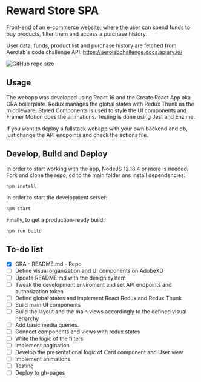 # Reward Store SPA

Front-end of an e-commerce website, where the user can spend funds to buy products, filter them and access a purchase history.

User data, funds, product list and purchase history are fetched from Aerolab`s code challenge API: https://aerolabchallenge.docs.apiary.io/

![GitHub repo size](https://img.shields.io/github/repo-size/jmaladio/Reward-Store?color=%23e91e63&style=for-the-badge)

## Usage

The webapp was developed using React 16 and the Create React App aka CRA boilerplate. Redux manages the global states with Redux Thunk as the middleware, Styled Components is used to style the UI components and Framer Motion does the animations. Testing is done using Jest and Enzime.

If you want to deploy a fullstack webapp with your own backend and db, just change the API endpoints and check the actions file.

## Develop, Build and Deploy

In order to start working with the app, NodeJS 12.18.4 or more is needed.
Fork and clone the repo, cd to the main folder ans install dependencies:

```
npm install
```

In order to start the development server:

```
npm start
```

Finally, to get a production-ready build:

```
npm run build
```

## To-do list

- [x] CRA - README.md - Repo
- [ ] Define visual organization and UI components on AdobeXD
- [ ] Update README.md with the design system
- [ ] Tweak the development enviroment and set API endpoints and authorization token
- [ ] Define global states and implement React Redux and Redux Thunk
- [ ] Build main UI components
- [ ] Build the layout and the main views accordingly to the defined visual heriarchy
- [ ] Add basic media queries.
- [ ] Connect components and views with redux states
- [ ] Write the logic of the filters
- [ ] Implement pagination
- [ ] Develop the presentational logic of Card component and User view
- [ ] Implement animations
- [ ] Testing
- [ ] Deploy to gh-pages
